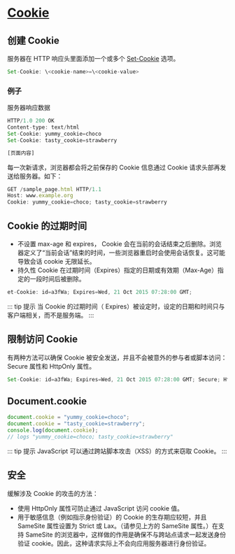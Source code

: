 # [Cookie](https://developer.mozilla.org/zh-CN/docs/Web/HTTP/Cookies#Secure_and_HttpOnly_cookies)

## 创建 Cookie

服务器在 HTTP 响应头里面添加一个或多个 [Set-Cookie](https://developer.mozilla.org/zh-CN/docs/Web/HTTP/Headers/Set-Cookie) 选项。
```js
Set-Cookie: \<cookie-name>=\<cookie-value>
```

### 例子
服务器响应数据
```js
HTTP/1.0 200 OK
Content-type: text/html
Set-Cookie: yummy_cookie=choco
Set-Cookie: tasty_cookie=strawberry

[页面内容]

```
每一次新请求，浏览器都会将之前保存的 Cookie 信息通过 Cookie 请求头部再发送给服务器。如下：
```js
GET /sample_page.html HTTP/1.1
Host: www.example.org
Cookie: yummy_cookie=choco; tasty_cookie=strawberry
```
## Cookie 的过期时间
- 不设置 max-age 和 expires， Cookie 会在当前的会话结束之后删除。浏览器定义了“当前会话”结束的时间，一些浏览器重启时会使用会话恢复。这可能导致会话 cookie 无限延长。
- 持久性 Cookie 在过期时间（Expires）指定的日期或有效期（Max-Age）指定的一段时间后被删除。
```js
et-Cookie: id=a3fWa; Expires=Wed, 21 Oct 2015 07:28:00 GMT;
```

::: tip 提示
当 Cookie 的过期时间（ Expires）被设定时，设定的日期和时间只与客户端相关，而不是服务端。
:::
## 限制访问 Cookie
有两种方法可以确保 Cookie 被安全发送，并且不会被意外的参与者或脚本访问：Secure 属性和 HttpOnly 属性。
```js
Set-Cookie: id=a3fWa; Expires=Wed, 21 Oct 2015 07:28:00 GMT; Secure; HttpOnly
```

## Document.cookie
```js
document.cookie = "yummy_cookie=choco";
document.cookie = "tasty_cookie=strawberry";
console.log(document.cookie);
// logs "yummy_cookie=choco; tasty_cookie=strawberry"
```
::: tip 提示
JavaScript 可以通过跨站脚本攻击（XSS）的方式来窃取 Cookie。
:::

## 安全
缓解涉及 Cookie 的攻击的方法：

- 使用 HttpOnly 属性可防止通过 JavaScript 访问 cookie 值。
- 用于敏感信息（例如指示身份验证）的 Cookie 的生存期应较短，并且 SameSite 属性设置为 Strict 或 Lax。（请参见上方的 SameSite 属性。）在支持 SameSite 的浏览器中，这样做的作用是确保不与跨站点请求一起发送身份验证 cookie。因此，这种请求实际上不会向应用服务器进行身份验证。